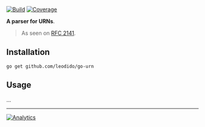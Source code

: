 [![Build](https://img.shields.io/travis/leodido/go-urn/master.svg?style=for-the-badge)](https://travis-ci.org/leodido/go-urn) [![Coverage](https://img.shields.io/codecov/c/github/leodido/go-urn.svg?style=for-the-badge)](https://codecov.io/gh/leodido/go-urn)

**A parser for URNs**.

> As seen on [RFC 2141](https://tools.ietf.org/html/rfc2141#ref-1).

## Installation

```
go get github.com/leodido/go-urn
```

## Usage

...

---

[![Analytics](https://ga-beacon.appspot.com/UA-49657176-1/go-urn?flat)](https://github.com/igrigorik/ga-beacon)